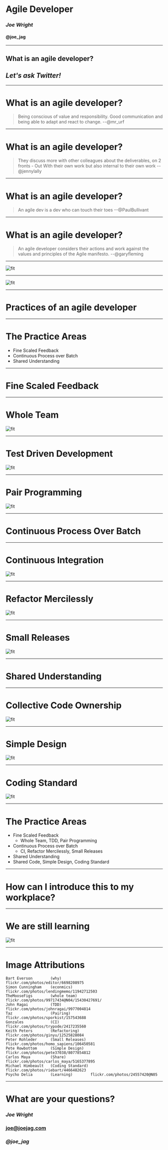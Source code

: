 # Agile Developer

### *Joe Wright*
#### __@joe_jag__

---
## What is an agile developer?

## *Let's ask Twitter!*

---
# What is an agile developer?

> Being conscious of value and responsibility. 
> Good communication and being able to adapt and react to change. 
--@mr_urf

---
# What is an agile developer?

> They discuss more with other colleagues about the deliverables, on 2 fronts - Out With their own work but also internal to their own work
--@jennylally

---
# What is an agile developer?

> An agile dev is a dev who can touch their toes
--@PaulBullivant

---
# What is an agile developer?

> An agile developer considers their actions and work against the values and principles of the Agile manifesto.
--@garyfleming

---

![fit](images/why.jpg)

----

![fit](images/economics.jpg)

---
# Practices of an agile developer

----
# The Practice Areas

* Fine Scaled Feedback
* Continuous Process over Batch
* Shared Understanding

----

# Fine Scaled Feedback

----

# Whole Team

![fit](images/whole_team.jpg)

----

# Test Driven Development

![fit](images/tdd.jpg)

----

# Pair Programming

![fit](images/pairing.jpg)

----

# Continuous Process Over Batch

-----


# Continuous Integration

![fit](images/ci.jpg)

-----


# Refactor Mercilessly

![fit](images/refactor.jpg)

-----


# Small Releases

![fit](images/small.jpg)

-----
# Shared Understanding

-----

# Collective Code Ownership

![fit](images/share.jpg)

-----

# Simple Design

![fit](images/simple.jpg)

-----

# Coding Standard

![fit](images/standard.jpg)

----
# The Practice Areas

* Fine Scaled Feedback
  * Whole Team, TDD, Pair Programming
* Continuous Process over Batch
  * CI, Refactor Mercilessly, Small Releases
* Shared Understanding
 * Shared Code, Simple Design, Coding Standard

-----
# How can I introduce this to my workplace?

-----
# We are still learning

![fit](images/learn.jpg)

----

# Image Attributions

```
Bart Everson        (why)             flickr.com/photos/editor/6698208975
Simon Cunningham    (econmics)        flickr.com/photos/lendingmemo/11942712503
TheMooseFigs        (whole team)      flickr.com/photos/99717434@N04/15430427691/
John Ragai          (TDD)             flickr.com/photos/johnragai/9977004814
Taz                 (Pairing)         flickr.com/photos/sporkist/157543688
Gonzales            (CI)              flickr.com/photos/trypode/2417235560
Keith Peters        (Refactoring)     flickr.com/photos/ginyu/12525828084
Peter Rohleder      (Small Releases)  flickr.com/photos/homo_sapiens/106450581
Pete Rowbottom      (Simple Design)   flickr.com/photos/pete37038/8077854812 
Carlos Maya         (Share)           flickr.com/photos/carlos_maya/5165377895
Michael Himbeault   (Coding Standard) flickr.com/photos/riebart/4466482623
Psycho Delia        (Learning)        flickr.com/photos/24557420@N05
```

-----
# What are your questions?

### *Joe Wright* 
### joe@joejag.com
### *@joe_jag*




